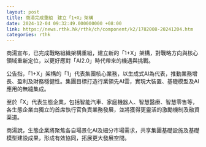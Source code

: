 ```yaml
---
layout: post
title: 商湯完成重組　建立「1+X」架構
date: 2024-12-04 09:32:49.000000000 +08:00
link: https://news.rthk.hk/rthk/ch/component/k2/1782008-20241204.htm
categories: rthk
---
```


商湯宣布，已完成戰略組織架構重組，建立新的「1+X」架構，對戰略方向與核心領域重新定位，以更好應對「AI2.0」時代帶來的機遇與挑戰。

公告指，「1+X」架構的「1」代表集團核心業務，以生成式AI為代表，推動業務增長、盈利及財務穩健性。集團目標打造行業領先AI雲，實現大裝置、基礎模型及AI應用的無縫集成。

至於「X」代表生態企業，包括智能汽車、家庭機器人、智慧醫療、智慧零售等，各生態企業由獨立的首席執行官負責業務發展，並將獲得更靈活的激勵機制及融資渠道。

商湯說，生態企業將聚焦各自場景化AI及細分市場需求，共享集團基礎設施及基礎模型建設成果，形成有效協同，拓展更大發展空間。
